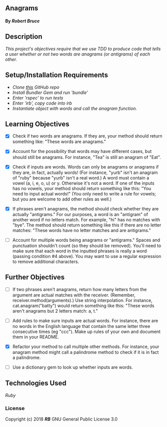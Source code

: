 ## Anagrams

#### By _**Robert Bruce**_

## Description

_This project's objectives require that we use TDD to produce code that tells a user whether or not two words are anagrams (or antigrams) of each other._

## Setup/Installation Requirements

* _Clone [this](https://github.com/entegral/Week-1-Ruby-Project.git) GitHub repo_
* _Install Bundler Gem and run 'bundle'_
* _Enter 'rspec' to run tests_
* _Enter 'irb', copy code into irb_
* _Instantiate object with words and call the anagram function._

## Learning Objectives


- [x] Check if two words are anagrams. If they are, your method should return something like: "These words are anagrams."

- [x] Account for the possibility that words may have different cases, but should still be anagrams. For instance, "Tea" is still an anagram of "Eat".

- [x] Check if inputs are words. Words can only be anagrams or anagrams if they are, in fact, actually words! (For instance, "yurb" isn't an anagram of "ruby" because "yurb" isn't a real word.) A word must contain a vowel (a, i, e, o, u) or y. Otherwise it's not a word. If one of the inputs has no vowels, your method should return something like this: "You need to input actual words!" (You only need to write a rule for vowels; but you are welcome to add other rules as well.)

- [x] If phrases aren't anagrams, the method should check whether they are actually "antigrams." For our purposes, a word is an "antigram" of another word if no letters match. For example, "hi" has no matches with "bye". The method should return something like this if there are no letter matches: "These words have no letter matches and are antigrams."

- [ ] Account for multiple words being anagrams or "antigrams." Spaces and punctuation shouldn't count (so they should be removed). You'll need to make sure that each word in the inputted phrases is really a word (passing condition #4 above). You may want to use a regular expression to remove additional characters.

## Further Objectives


- [ ] If two phrases aren't anagrams, return how many letters from the argument are actual matches with the receiver. (Remember, receiver.method(arguments).) Use string interpolation. For instance, cat.anagram("batty") would return something like this: "These words aren't anagrams but 2 letters match: a, t."

- [ ] Add rules to make sure inputs are actual words. For instance, there are no words in the English language that contain the same letter three consecutive times (eg "ccc"). Make up rules of your own and document them in your README.

- [x] Refactor your method to call multiple other methods. For instance, your anagram method might call a palindrome method to check if it is in fact a palindrome.

- [ ] Use a dictionary gem to look up whether inputs are words.

## Technologies Used
_Ruby_

### License
Copyright (c) 2018 **_RB_** GNU General Public License 3.0
